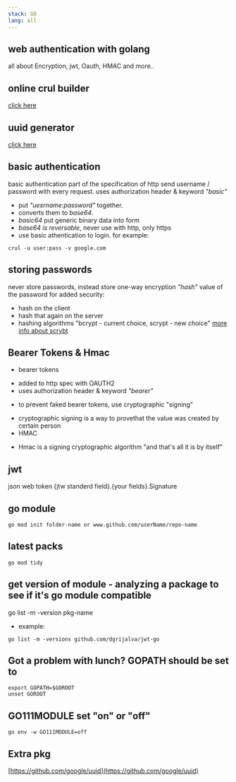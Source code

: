```yaml
---
stack: GO
lang: all
---
```


## web authentication with golang
all about Encryption, jwt, Oauth, HMAC and more..

## online crul builder
[click here](https://tools.w3cub.com/curl-builder)

## uuid generator
[click here](https://www.uuidgenerator.net/)

## basic authentication
basic authentication part of the specification of http
send username / password with every request.
uses authorization header & keyword *"basic"*
- put *"uesrname:password"* together.
- converts them to *base64*.
- *basic64* put generic binary data into form
- *base64 is reversable*, never use with http, only https
- use basic athentication to login.
for example:
```
crul -u user:pass -v google.com
```

## storing passwords
never store passwords, instead store one-way encryption *"hash"* value of the password
for added security:
- hash on the client
- hash that again on the server
- hashing algorithms "bcrypt - current choice, scrypt - new choice"
[more info about scrybt](https://www.tarsnap.com/scrypt.html)


## Bearer Tokens & Hmac
* bearer tokens
- added to http spec with OAUTH2
- uses authorization header & keyword *"bearer"*
* to prevent faked bearer tokens, use cryptographic "signing"
- cryptographic signing is a way to provethat the value was created by certain person
-  HMAC
* Hmac
is a signing cryptographic algorithm "and that's all it is by itself" 

## jwt
json web token
{jtw standerd field}.{your fields}.Signature

## go module
```
go mod init folder-name or www.github.com/userName/repo-name
```

## latest packs
```
go mod tidy
```

## get version of module - analyzing a package to see if it's go module compatible
go list -m -version pkg-name
- example:
```
go list -m -versions github.com/dgrijalva/jwt-go
```

## Got a problem with lunch? GOPATH should be set to
```
export GOPATH=$GOROOT
unset GOROOT
```

##  GO111MODULE set "on" or "off"
```
go env -w GO111MODULE=off
```

## Extra pkg
[https://github.com/google/uuid](https://github.com/google/uuid)